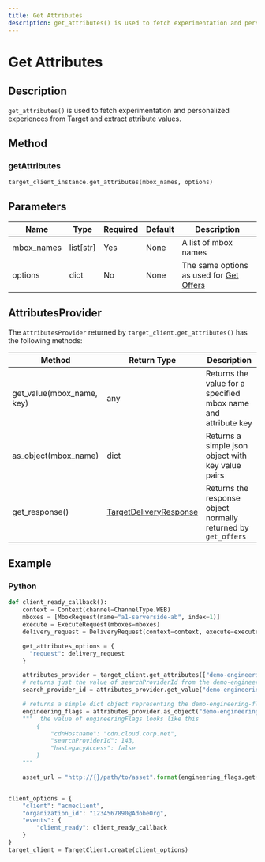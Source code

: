 ```yaml
---
title: Get Attributes
description: get_attributes() is used to fetch experimentation and personalized experiences from Target and extract attribute values.
---
```


# Get Attributes

## Description

`get_attributes()` is used to fetch experimentation and personalized experiences from Target and extract attribute values.


## Method

### getAttributes

```python
target_client_instance.get_attributes(mbox_names, options)
```

## Parameters

|Name|Type|Required|Default|Description|
| --- | --- | --- | --- | --- |
|mbox_names|list[str]|Yes|None|A list of mbox names|
|options|dict|No|None|The same options as used for [Get Offers](get-offers.md)|

## AttributesProvider

The `AttributesProvider` returned by `target_client.get_attributes()` has the following methods:

|Method|Return Type|Description|
| --- | --- | --- |
|get_value(mbox_name, key)|any|Returns the value for a specified mbox name and attribute key|
|as_object(mbox_name)|dict|Returns a simple json object with key value pairs|
|get_response()|[TargetDeliveryResponse](https://github.com/adobe/target-python-sdk/blob/main/target_python_sdk/types/target_delivery_response.py)|Returns the response object normally returned by `get_offers`|

## Example

### Python

```python
def client_ready_callback():
    context = Context(channel=ChannelType.WEB)
    mboxes = [MboxRequest(name="a1-serverside-ab", index=1)]
    execute = ExecuteRequest(mboxes=mboxes)
    delivery_request = DeliveryRequest(context=context, execute=execute)

    get_attributes_options = {
      "request": delivery_request
    }

    attributes_provider = target_client.get_attributes(["demo-engineering-flags"], get_attributes_options)
    # returns just the value of searchProviderId from the demo-engineering-flags mbox offer
    search_provider_id = attributes_provider.get_value("demo-engineering-flags", "searchProviderId")

    # returns a simple dict object representing the demo-engineering-flags mbox offer
    engineering_flags = attributes_provider.as_object("demo-engineering-flags")
    """  the value of engineeringFlags looks like this
        {
            "cdnHostname": "cdn.cloud.corp.net",
            "searchProviderId": 143,
            "hasLegacyAccess": false
        }
    """

    asset_url = "http://{}/path/to/asset".format(engineering_flags.get("cdnHostname"))


client_options = {
    "client": "acmeclient",
    "organization_id": "1234567890@AdobeOrg",
    "events": {
        "client_ready": client_ready_callback
    }
}
target_client = TargetClient.create(client_options)
```